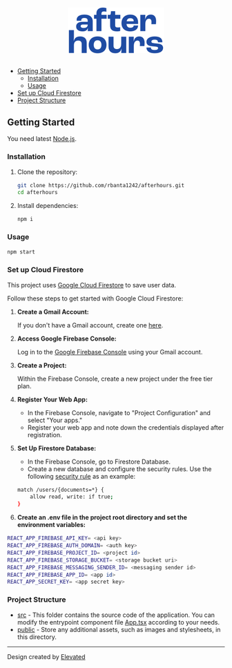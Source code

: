 <p align="center">
  <picture>
    <img src="public/logo.svg" alt="afterhours"/>
  </picture>
</p>

##

- [Getting Started](#getting-started)
  - [Installation](#installation)
  - [Usage](#usage)
- [Set up Cloud Firestore](#set-up-cloud-firestore)
- [Project Structure](#project-structure)

## Getting Started

You need latest [Node.js](https://nodejs.org/en).

### Installation

1. Clone the repository:
   ```sh
   git clone https://github.com/rbanta1242/afterhours.git
   cd afterhours
   ```
2. Install dependencies:
   ```sh
   npm i
   ```

### Usage
   ```sh
   npm start
   ```

### Set up Cloud Firestore

This project uses [Google Cloud Firestore](https://cloud.google.com/firestore?hl=pt-br) to save user data.

Follow these steps to get started with Google Cloud Firestore:

1. **Create a Gmail Account:**

   If you don't have a Gmail account, create one [here](https://gmail.com/).

2. **Access Google Firebase Console:**

   Log in to the [Google Firebase Console](https://console.firebase.google.com/) using your Gmail account.

3. **Create a Project:**

   Within the Firebase Console, create a new project under the free tier plan.

4. **Register Your Web App:**
   - In the Firebase Console, navigate to "Project Configuration" and select "Your apps."
   - Register your web app and note down the credentials displayed after registration.

5. **Set Up Firestore Database:**
   - In the Firebase Console, go to Firestore Database.
   - Create a new database and configure the security rules. Use the following [security rule](https://firebase.google.com/docs/firestore/security/get-started) as an example:

   ```sh
   match /users/{documents=*} {
       allow read, write: if true;
   }
6. **Create an .env file in the project root directory and set the environment variables:**

```sh
REACT_APP_FIREBASE_API_KEY= <api key>
REACT_APP_FIREBASE_AUTH_DOMAIN= <auth key>
REACT_APP_FIREBASE_PROJECT_ID= <project id>
REACT_APP_FIREBASE_STORAGE_BUCKET= <storage bucket uri>
REACT_APP_FIREBASE_MESSAGING_SENDER_ID= <messaging sender id>
REACT_APP_FIREBASE_APP_ID= <app id>
REACT_APP_SECRET_KEY= <app secret key>
```

### Project Structure

- [src](./src) - This folder contains the source code of the application. You can modify the entrypoint component file [App.tsx](./src/App.tsx) according to your needs.
- [public](./public) - Store any additional assets, such as images and stylesheets, in this directory.

---
Design created by [Elevated](https://www.weareelevated.co/)